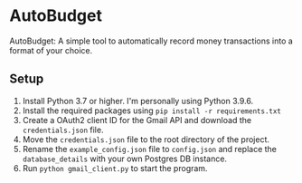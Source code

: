 # AutoBudget

AutoBudget: A simple tool to automatically record money transactions into a format of your choice.

## Setup

1. Install Python 3.7 or higher. I'm personally using Python 3.9.6.
2. Install the required packages using `pip install -r requirements.txt`
3. Create a OAuth2 client ID for the Gmail API and download the `credentials.json` file.
4. Move the `credentials.json` file to the root directory of the project.
5. Rename the `example_config.json` file to `config.json` and replace the `database_details` with your own Postgres DB instance.
6. Run `python gmail_client.py` to start the program.

